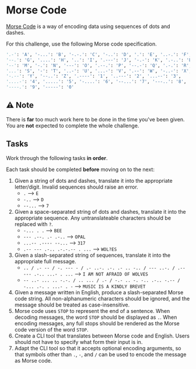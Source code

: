 # Morse Code

[Morse Code](https://en.wikipedia.org/wiki/Morse_code) is a way of encoding data using sequences of dots and dashes.

For this challenge, use the following Morse code specification.

```py
'.-': 'A', '-...': 'B', '-.-.': 'C', '-..': 'D', '.': 'E', '..-.': 'F',
'--.': 'G', '....': 'H', '..': 'I', '.---': 'J', '-.-': 'K', '.-..': 'L',
'--': 'M', '-.': 'N', '---': 'O', '.--.': 'P', '--.-': 'Q', '.-.': 'R',
'...': 'S', '-': 'T', '..-': 'U', '...-': 'V', '.--': 'W', '-..-': 'X',
'-.--': 'Y', '--..': 'Z', '.----': '1', '..---': '2', '...--': '3',
'....-': '4', '.....': '5', '-....': '6', '--...': '7', '---..': '8',
'----.': '9', '-----': '0'
```

## ⚠️ Note

There is **far** too much work here to be done in the time you've been given. You are **not** expected to complete the whole challenge. 

## Tasks

Work through the following tasks **in order**. 

Each task should be completed **before** moving on to the next:

1. Given a string of dots and dashes, translate it into the appropriate letter/digit. Invalid sequences should raise an error.
    - `.` --> `E`
    - `-..` --> `D`
    - `--...` --> `7`
2. Given a space-separated string of dots and dashes, translate it into the appropriate sequence. Any untranslateable characters should be replaced with `?`.
    - `-... . .` --> `BEE`
    - `--- .--. .- .-..` --> `OPAL`
    - `...-- .---- --...` --> `317`
    - `.-- --- .-.. .-.-.-- . ...` --> `WOL?ES`
3. Given a slash-separated string of sequences, translate it into the appropriate full message.
    - `.. / .- -- / -. --- - / .- ..-. .-. .- .. -.. / --- ..-. / .-- --- .-.. ...- . ...` --> `I AM NOT AFRAID OF WOLVES`
    - `-- ..- ... .. -.-. / .. ... / .- / -.- .. -. -.. .-.. -.-- / -... .-. . ...- . -` --> `MUSIC IS A KINDLY BREVET`
4. Given a message written in English, produce a slash-separated Morse code string. All non-alphanumeric characters should be ignored, and the message should be treated as case-insensitive.
5. Morse code uses `STOP` to represent the end of a sentence. When decoding messages, the word `STOP` should be displayed as `.`. When encoding messages, any full stops should be rendered as the Morse code version of the word `STOP`.
6. Create a CLI tool that translates between Morse code and English. Users should not have to specify what form their input is in.
7. Adapt the CLI tool so that it accepts optional encoding arguments, so that symbols other than `.`, `-`, and `/` can be used to encode the message as Morse code.
